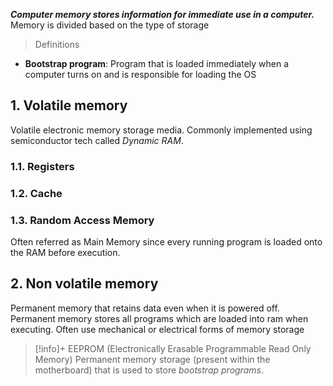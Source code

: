 ***Computer memory stores information for immediate use in a computer.***
Memory is divided based on the type of storage

> Definitions

- **Bootstrap program**: Program that is loaded immediately when a computer turns on and is responsible for loading the OS
## 1. Volatile memory
Volatile electronic memory storage media. Commonly implemented using semiconductor tech called *Dynamic RAM*.
### 1.1. Registers
### 1.2. Cache

### 1.3. Random Access Memory
Often referred as Main Memory since every running program is loaded onto the RAM before execution.

## 2. Non volatile memory
Permanent memory that retains data even when it is powered off. Permanent memory stores all programs which are loaded into ram when executing. Often use mechanical or electrical forms of memory storage

>[!info]+ EEPROM (Electronically Erasable Programmable Read Only Memory)
> Permanent memory storage (present within the motherboard) that is used to store *bootstrap programs*.
> 

